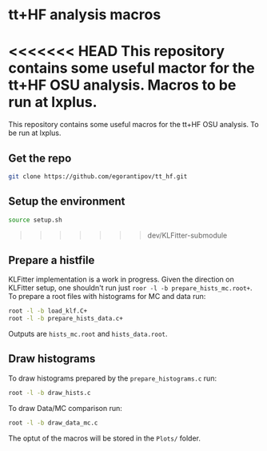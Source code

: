 # tt+HF analysis macros
<<<<<<< HEAD
This repository contains some useful mactor for the tt+HF OSU analysis. Macros to be run at lxplus.
=======
This repository contains some useful macros for the tt+HF OSU analysis. To be run at lxplus.

## Get the repo
```bash
git clone https://github.com/egorantipov/tt_hf.git
```

## Setup the environment
```bash
source setup.sh
```
>>>>>>> dev/KLFitter-submodule

## Prepare a histfile
KLFitter implementation is a work in progress. Given the direction on KLFitter setup, one shouldn't run just `roor -l -b prepare_hists_mc.root+`. To prepare a root files with histograms for MC and data run:
```bash
root -l -b load_klf.C+
root -l -b prepare_hists_data.c+
```
Outputs are `hists_mc.root` and `hists_data.root`.

## Draw histograms
To draw histograms prepared by the `prepare_histograms.c` run:
```bash
root -l -b draw_hists.c
```
To draw Data/MC comparison run:
```bash
root -l -b draw_data_mc.c
```
The optut of the macros will be stored in the `Plots/` folder.
